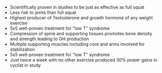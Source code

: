 - Scientifically proven in studies to be just as effective as full squat
- Less risk to joints than full squat
- Highest producer of Testosterone and growth hormone of any weight exercise
- 5x5 well-proven treatment for "low T" syndrome
- Compression of spine and supporting tissues promotes bone density and strength leading to GH production
- Multiple supporting muscles including core and arms involved for stabilization
- 5x5 well-proven treatment for "low T" syndrome
- Just twice a week with no other exercise produced 30% power gains in cyclist in study
